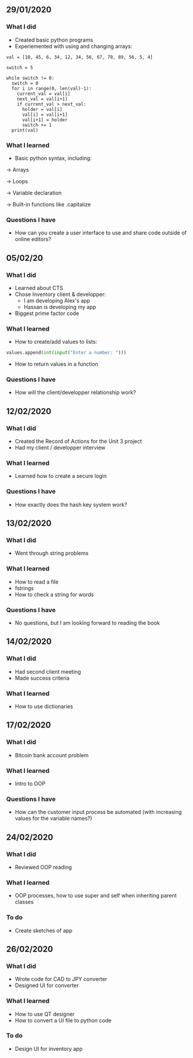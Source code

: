 29/01/2020
---

### What I did
* Created basic python programs
* Experiemented with using and changing arrays:
```
val = [10, 45, 6, 34, 12, 34, 56, 67, 78, 89, 56, 5, 4]

switch = 5

while switch != 0:
  switch = 0
  for i in range(0, len(val)-1):
    current_val = val[i]
    next_val = val[i+1]
    if current_val > next_val:
      holder = val[i]
      val[i] = val[i+1]
      val[i+1] = holder
      switch += 1
  print(val)
```

### What I learned
* Basic python syntax, including:

&rightarrow; Arrays

&rightarrow; Loops

&rightarrow; Variable declaration

&rightarrow; Built-in functions like .capitalize

### Questions I have
* How can you create a user interface to use and share code outside of online editors?


05/02/20
---

### What I did
* Learned about CTS
* Chose Inventory client & developper:
  * I am developing Alex's app
  * Hassan is developing my app
* Biggest prime factor code

### What I learned
* How to create/add values to lists:
```.py
values.append(int(input("Enter a number: ")))
```
* How to return values in a function

### Questions I have
* How will the client/developper relationship work?


12/02/2020
--

### What I did
* Created the Record of Actions for the Unit 3 project
* Had my client / developper interview

### What I learned
* Learned how to create a secure login

### Questions I have
* How exactly does the hash key system work?


13/02/2020
--

### What I did
* Went through string problems

### What I learned
* How to read a file
* fstrings
* How to check a string for words

### Questions I have
* No questions, but I am looking forward to reading the book

14/02/2020
--

### What I did
* Had second client meeting
* Made success criteria

### What I learned
* How to use dictionaries

17/02/2020
---

### What I did
* Bitcoin bank account problem

### What I learned
* Intro to OOP

### Questions I have
* How can the customer input process be automated (with increasing values for the variable names?)

24/02/2020
---

### What I did
* Reviewed OOP reading

### What I learned
* OOP processes, how to use super and self when inheriting parent classes

### To do
* Create sketches of app


26/02/2020
--

### What I did
* Wrote code for CAD to JPY converter
* Designed UI for converter

### What I learned
* How to use QT designer
* How to convert a UI file to python code

### To do
* Design UI for inventory app
